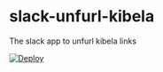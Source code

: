 # slack-unfurl-kibela
The slack app to unfurl kibela links

[![Deploy](https://www.herokucdn.com/deploy/button.svg)](https://heroku.com/deploy)
